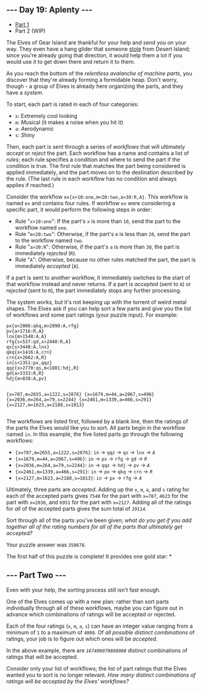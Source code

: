 <article class="day-desc"><h2>--- Day 19: Aplenty ---</h2>
<ul>
<li><a href="19a.php">Part 1</a></li>
<li>Part 2 (WIP)</li>
</ul>
<p>The Elves of Gear Island are thankful for your help and send you on your way. They even have a hang glider that someone <a href="9">stole</a> from Desert Island; since you're already going that direction, it would help them a lot if you would use it to get down there and return it to them.</p>
<p>As you reach the bottom of the <em>relentless avalanche of machine parts</em>, you discover that they're already forming a formidable heap. Don't worry, though - a group of Elves is already here organizing the parts, and they have a <span title="This part sparks joy. This part sparks joy. This part ALSO sparks joy... I think we need a different system."><em>system</em></span>.</p>
<p>To start, each part is rated in each of four categories:</p>
<ul>
<li><code>x</code>: E<em>x</em>tremely cool looking</li>
<li><code>m</code>: <em>M</em>usical (it makes a noise when you hit it)</li>
<li><code>a</code>: <em>A</em>erodynamic</li>
<li><code>s</code>: <em>S</em>hiny</li>
</ul>
<p>Then, each part is sent through a series of <em>workflows</em> that will ultimately <em>accept</em> or <em>reject</em> the part. Each workflow has a name and contains a list of <em>rules</em>; each rule specifies a condition and where to send the part if the condition is true. The first rule that matches the part being considered is applied immediately, and the part moves on to the destination described by the rule. (The last rule in each workflow has no condition and always applies if reached.)</p>
<p>Consider the workflow <code>ex{x&gt;10:one,m&lt;20:two,a&gt;30:R,A}</code>. This workflow is named <code>ex</code> and contains four rules. If workflow <code>ex</code> were considering a specific part, it would perform the following steps in order:</p>
<ul>
<li>Rule "<code>x&gt;10:one</code>": If the part's <code>x</code> is more than <code>10</code>, send the part to the workflow named <code>one</code>.</li>
<li>Rule "<code>m&lt;20:two</code>": Otherwise, if the part's <code>m</code> is less than <code>20</code>, send the part to the workflow named <code>two</code>.</li>
<li>Rule "<code>a&gt;30:R</code>": Otherwise, if the part's <code>a</code> is more than <code>30</code>, the part is immediately <em>rejected</em> (<code>R</code>).</li>
<li>Rule "<code>A</code>": Otherwise, because no other rules matched the part, the part is immediately <em>accepted</em> (<code>A</code>).</li>
</ul>
<p>If a part is sent to another workflow, it immediately switches to the start of that workflow instead and never returns. If a part is <em>accepted</em> (sent to <code>A</code>) or <em>rejected</em> (sent to <code>R</code>), the part immediately stops any further processing.</p>
<p>The system works, but it's not keeping up with the torrent of weird metal shapes. The Elves ask if you can help sort a few parts and give you the list of workflows and some part ratings (your puzzle input). For example:</p>
<pre><code>px{a<2006:qkq,m>2090:A,rfg}
pv{a>1716:R,A}
lnx{m>1548:A,A}
rfg{s<537:gd,x>2440:R,A}
qs{s>3448:A,lnx}
qkq{x<1416:A,crn}
crn{x>2662:A,R}
in{s<1351:px,qqz}
qqz{s>2770:qs,m<1801:hdj,R}
gd{a>3333:R,R}
hdj{m>838:A,pv}

{x=787,m=2655,a=1222,s=2876}
{x=1679,m=44,a=2067,s=496}
{x=2036,m=264,a=79,s=2244}
{x=2461,m=1339,a=466,s=291}
{x=2127,m=1623,a=2188,s=1013}
</code></pre>
<p>The workflows are listed first, followed by a blank line, then the ratings of the parts the Elves would like you to sort. All parts begin in the workflow named <code>in</code>. In this example, the five listed parts go through the following workflows:</p>
<ul>
<li><code>{x=787,m=2655,a=1222,s=2876}</code>: <code>in</code> -&gt; <code>qqz</code> -&gt; <code>qs</code> -&gt; <code>lnx</code> -&gt; <code><em>A</em></code></li>
<li><code>{x=1679,m=44,a=2067,s=496}</code>: <code>in</code> -&gt; <code>px</code> -&gt; <code>rfg</code> -&gt; <code>gd</code> -&gt; <code><em>R</em></code></li>
<li><code>{x=2036,m=264,a=79,s=2244}</code>: <code>in</code> -&gt; <code>qqz</code> -&gt; <code>hdj</code> -&gt; <code>pv</code> -&gt; <code><em>A</em></code></li>
<li><code>{x=2461,m=1339,a=466,s=291}</code>: <code>in</code> -&gt; <code>px</code> -&gt; <code>qkq</code> -&gt; <code>crn</code> -&gt; <code><em>R</em></code></li>
<li><code>{x=2127,m=1623,a=2188,s=1013}</code>: <code>in</code> -&gt; <code>px</code> -&gt; <code>rfg</code> -&gt; <code><em>A</em></code></li>
</ul>
<p>Ultimately, three parts are <em>accepted</em>. Adding up the <code>x</code>, <code>m</code>, <code>a</code>, and <code>s</code> rating for each of the accepted parts gives <code>7540</code> for the part with <code>x=787</code>, <code>4623</code> for the part with <code>x=2036</code>, and <code>6951</code> for the part with <code>x=2127</code>. Adding all of the ratings for <em>all</em> of the accepted parts gives the sum total of <code><em>19114</em></code>.</p>
<p>Sort through all of the parts you've been given; <em>what do you get if you add together all of the rating numbers for all of the parts that ultimately get accepted?</em></p>
</article>
<p>Your puzzle answer was <code>350678</code>.</p><p class="day-success">The first half of this puzzle is complete! It provides one gold star: *</p>
<article class="day-desc"><h2 id="part2">--- Part Two ---</h2><p>Even with your help, the sorting process <em>still</em> isn't fast enough.</p>
<p>One of the Elves comes up with a new plan: rather than sort parts individually through all of these workflows, maybe you can figure out in advance which combinations of ratings will be accepted or rejected.</p>
<p>Each of the four ratings (<code>x</code>, <code>m</code>, <code>a</code>, <code>s</code>) can have an integer value ranging from a minimum of <code>1</code> to a maximum of <code>4000</code>. Of <em>all possible distinct combinations</em> of ratings, your job is to figure out which ones will be <em>accepted</em>.</p>
<p>In the above example, there are <code><em>167409079868000</em></code> distinct combinations of ratings that will be accepted.</p>
<p>Consider only your list of workflows; the list of part ratings that the Elves wanted you to sort is no longer relevant. <em>How many distinct combinations of ratings will be accepted by the Elves' workflows?</em></p>
</article>